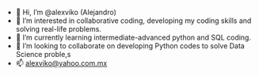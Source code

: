 - 👋 Hi, I’m @alexviko (Alejandro)
- 👀 I’m interested in collaborative coding, developing my coding skills and solving real-life problems.
- 🌱 I’m currently learning intermediate-advanced python and SQL coding.
- 💞️ I’m looking to collaborate on developing Python codes to solve Data Science proble,s
- 📫 alexviko@yahoo.com.mx

<!---
alexviko/alexviko is a ✨ special ✨ repository because its `README.md` (this file) appears on your GitHub profile.
You can click the Preview link to take a look at your changes.
--->
